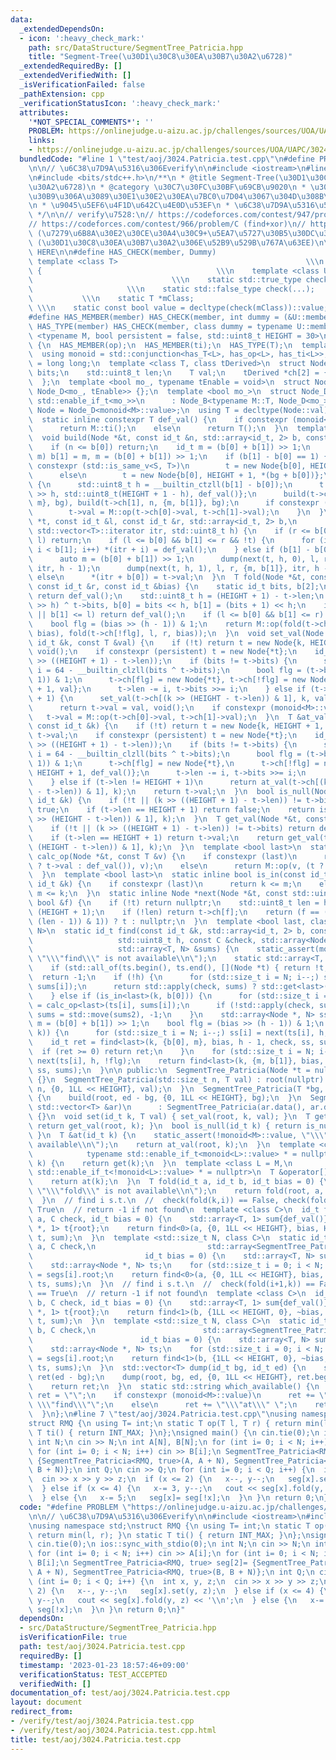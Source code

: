 ```yaml
---
data:
  _extendedDependsOn:
  - icon: ':heavy_check_mark:'
    path: src/DataStructure/SegmentTree_Patricia.hpp
    title: "Segment-Tree(\u30D1\u30C8\u30EA\u30B7\u30A2\u6728)"
  _extendedRequiredBy: []
  _extendedVerifiedWith: []
  _isVerificationFailed: false
  _pathExtension: cpp
  _verificationStatusIcon: ':heavy_check_mark:'
  attributes:
    '*NOT_SPECIAL_COMMENTS*': ''
    PROBLEM: https://onlinejudge.u-aizu.ac.jp/challenges/sources/UOA/UAPC/3024
    links:
    - https://onlinejudge.u-aizu.ac.jp/challenges/sources/UOA/UAPC/3024
  bundledCode: "#line 1 \"test/aoj/3024.Patricia.test.cpp\"\n#define PROBLEM \"https://onlinejudge.u-aizu.ac.jp/challenges/sources/UOA/UAPC/3024\"\
    \n\n// \u6C38\u7D9A\u5316\u306Everify\n\n#include <iostream>\n#line 2 \"src/DataStructure/SegmentTree_Patricia.hpp\"\
    \n#include <bits/stdc++.h>\n/**\n * @title Segment-Tree(\u30D1\u30C8\u30EA\u30B7\
    \u30A2\u6728)\n * @category \u30C7\u30FC\u30BF\u69CB\u9020\n * \u30B9\u30D1\u30FC\
    \u30B9\u306A\u3089\u30E1\u30E2\u30EA\u7BC0\u7D04\u3067\u304D\u308B\u304B\u3082\
    \n * \u9045\u5EF6\u4F1D\u642C\u4E0D\u53EF\n * \u6C38\u7D9A\u5316\u53EF\n * O(logN)\n\
    \ */\n\n// verify\u7528:\n// https://codeforces.com/contest/947/problem/C (find+xor)\n\
    // https://codeforces.com/contest/966/problem/C (find+xor)\n// https://codeforces.com/contest/295/problem/E\
    \ (\u7279\u6B8A\u30E2\u30CE\u30A4\u30C9+\u5EA7\u5727\u30B5\u30DC\u308A)\n// https://atcoder.jp/contests/kupc2018/tasks/kupc2018_m\
    \ (\u30D1\u30C8\u30EA\u30B7\u30A2\u306E\u52B9\u529B\u767A\u63EE)\n\n// BEGIN CUT\
    \ HERE\n\n#define HAS_CHECK(member, Dummy)                              \\\n \
    \ template <class T>                                          \\\n  struct has_##member\
    \ {                                       \\\n    template <class U, Dummy>  \
    \                               \\\n    static std::true_type check(U *);    \
    \                     \\\n    static std::false_type check(...);             \
    \           \\\n    static T *mClass;                                        \
    \ \\\n    static const bool value = decltype(check(mClass))::value; \\\n  };\n\
    #define HAS_MEMBER(member) HAS_CHECK(member, int dummy = (&U::member, 0))\n#define\
    \ HAS_TYPE(member) HAS_CHECK(member, class dummy = typename U::member)\n\ntemplate\
    \ <typename M, bool persistent = false, std::uint8_t HEIGHT = 30>\nclass SegmentTree_Patricia\
    \ {\n  HAS_MEMBER(op);\n  HAS_MEMBER(ti);\n  HAS_TYPE(T);\n  template <class L>\n\
    \  using monoid = std::conjunction<has_T<L>, has_op<L>, has_ti<L>>;\n  using id_t\
    \ = long long;\n  template <class T, class tDerived>\n  struct Node_B {\n    id_t\
    \ bits;\n    std::uint8_t len;\n    T val;\n    tDerived *ch[2] = {nullptr, nullptr};\n\
    \  };\n  template <bool mo_, typename tEnable = void>\n  struct Node_D : Node_B<M,\
    \ Node_D<mo_, tEnable>> {};\n  template <bool mo_>\n  struct Node_D<mo_, typename\
    \ std::enable_if_t<mo_>>\n      : Node_B<typename M::T, Node_D<mo_>> {};\n  using\
    \ Node = Node_D<monoid<M>::value>;\n  using T = decltype(Node::val);\n  Node *root;\n\
    \  static inline constexpr T def_val() {\n    if constexpr (monoid<M>::value)\n\
    \      return M::ti();\n    else\n      return T();\n  }\n  template <class S>\n\
    \  void build(Node *&t, const id_t &n, std::array<id_t, 2> b, const S &bg) {\n\
    \    if (n <= b[0]) return;\n    id_t m = (b[0] + b[1]) >> 1;\n    while (n <=\
    \ m) b[1] = m, m = (b[0] + b[1]) >> 1;\n    if (b[1] - b[0] == 1) {\n      if\
    \ constexpr (std::is_same_v<S, T>)\n        t = new Node{b[0], HEIGHT + 1, bg};\n\
    \      else\n        t = new Node{b[0], HEIGHT + 1, *(bg + b[0])};\n    } else\
    \ {\n      std::uint8_t h = __builtin_ctzll(b[1] - b[0]);\n      t = new Node{m\
    \ >> h, std::uint8_t(HEIGHT + 1 - h), def_val()};\n      build(t->ch[0], n, {b[0],\
    \ m}, bg), build(t->ch[1], n, {m, b[1]}, bg);\n      if constexpr (monoid<M>::value)\n\
    \        t->val = M::op(t->ch[0]->val, t->ch[1]->val);\n    }\n  }\n  void dump(Node\
    \ *t, const id_t &l, const id_t &r, std::array<id_t, 2> b,\n            typename\
    \ std::vector<T>::iterator itr, std::uint8_t h) {\n    if (r <= b[0] || b[1] <=\
    \ l) return;\n    if (l <= b[0] && b[1] <= r && !t) {\n      for (id_t i = b[0];\
    \ i < b[1]; i++) *(itr + i) = def_val();\n    } else if (b[1] - b[0] != 1) {\n\
    \      auto m = (b[0] + b[1]) >> 1;\n      dump(next(t, h, 0), l, r, {b[0], m},\
    \ itr, h - 1);\n      dump(next(t, h, 1), l, r, {m, b[1]}, itr, h - 1);\n    }\
    \ else\n      *(itr + b[0]) = t->val;\n  }\n  T fold(Node *&t, const id_t &l,\
    \ const id_t &r, const id_t &bias) {\n    static id_t bits, b[2];\n    if (!t)\
    \ return def_val();\n    std::uint8_t h = (HEIGHT + 1) - t->len;\n    bits = (bias\
    \ >> h) ^ t->bits, b[0] = bits << h, b[1] = (bits + 1) << h;\n    if (r <= b[0]\
    \ || b[1] <= l) return def_val();\n    if (l <= b[0] && b[1] <= r) return t->val;\n\
    \    bool flg = (bias >> (h - 1)) & 1;\n    return M::op(fold(t->ch[flg], l, r,\
    \ bias), fold(t->ch[!flg], l, r, bias));\n  }\n  void set_val(Node *&t, const\
    \ id_t &k, const T &val) {\n    if (!t) return t = new Node{k, HEIGHT + 1, val},\
    \ void();\n    if constexpr (persistent) t = new Node{*t};\n    id_t bits = (k\
    \ >> ((HEIGHT + 1) - t->len));\n    if (bits != t->bits) {\n      std::uint8_t\
    \ i = 64 - __builtin_clzll(bits ^ t->bits);\n      bool flg = (t->bits >> (i -\
    \ 1)) & 1;\n      t->ch[flg] = new Node{*t}, t->ch[!flg] = new Node{k, HEIGHT\
    \ + 1, val};\n      t->len -= i, t->bits >>= i;\n    } else if (t->len != HEIGHT\
    \ + 1) {\n      set_val(t->ch[(k >> (HEIGHT - t->len)) & 1], k, val);\n    } else\n\
    \      return t->val = val, void();\n    if constexpr (monoid<M>::value)\n   \
    \   t->val = M::op(t->ch[0]->val, t->ch[1]->val);\n  }\n  T &at_val(Node *&t,\
    \ const id_t &k) {\n    if (!t) return t = new Node{k, HEIGHT + 1, def_val()},\
    \ t->val;\n    if constexpr (persistent) t = new Node{*t};\n    id_t bits = (k\
    \ >> ((HEIGHT + 1) - t->len));\n    if (bits != t->bits) {\n      std::uint8_t\
    \ i = 64 - __builtin_clzll(bits ^ t->bits);\n      bool flg = (t->bits >> (i -\
    \ 1)) & 1;\n      t->ch[flg] = new Node{*t},\n      t->ch[!flg] = new Node{k,\
    \ HEIGHT + 1, def_val()};\n      t->len -= i, t->bits >>= i;\n      return t->ch[!flg]->val;\n\
    \    } else if (t->len != HEIGHT + 1)\n      return at_val(t->ch[(k >> (HEIGHT\
    \ - t->len)) & 1], k);\n    return t->val;\n  }\n  bool is_null(Node *&t, const\
    \ id_t &k) {\n    if (!t || (k >> ((HEIGHT + 1) - t->len)) != t->bits) return\
    \ true;\n    if (t->len == HEIGHT + 1) return false;\n    return is_null(t->ch[(k\
    \ >> (HEIGHT - t->len)) & 1], k);\n  }\n  T get_val(Node *&t, const id_t &k) {\n\
    \    if (!t || (k >> ((HEIGHT + 1) - t->len)) != t->bits) return def_val();\n\
    \    if (t->len == HEIGHT + 1) return t->val;\n    return get_val(t->ch[(k >>\
    \ (HEIGHT - t->len)) & 1], k);\n  }\n  template <bool last>\n  static inline T\
    \ calc_op(Node *&t, const T &v) {\n    if constexpr (last)\n      return M::op((t\
    \ ? t->val : def_val()), v);\n    else\n      return M::op(v, (t ? t->val : def_val()));\n\
    \  }\n  template <bool last>\n  static inline bool is_in(const id_t &m, const\
    \ id_t &k) {\n    if constexpr (last)\n      return k <= m;\n    else\n      return\
    \ m <= k;\n  }\n  static inline Node *next(Node *&t, const std::uint8_t &h, const\
    \ bool &f) {\n    if (!t) return nullptr;\n    std::uint8_t len = h + t->len -\
    \ (HEIGHT + 1);\n    if (!len) return t->ch[f];\n    return (f == ((t->bits >>\
    \ (len - 1)) & 1)) ? t : nullptr;\n  }\n  template <bool last, class C, std::size_t\
    \ N>\n  static id_t find(const id_t &k, std::array<id_t, 2> b, const id_t &bias,\n\
    \                   std::uint8_t h, const C &check, std::array<Node *, N> &ts,\n\
    \                   std::array<T, N> &sums) {\n    static_assert(monoid<M>::value,\
    \ \"\\\"find\\\" is not available\\n\");\n    static std::array<T, N> sums2;\n\
    \    if (std::all_of(ts.begin(), ts.end(), [](Node *t) { return !t; }))\n    \
    \  return -1;\n    if (!h) {\n      for (std::size_t i = N; i--;) sums[i] = calc_op<last>(ts[i],\
    \ sums[i]);\n      return std::apply(check, sums) ? std::get<last>(b) : -1;\n\
    \    } else if (is_in<last>(k, b[0])) {\n      for (std::size_t i = N; i--;) sums2[i]\
    \ = calc_op<last>(ts[i], sums[i]);\n      if (!std::apply(check, sums2)) return\
    \ sums = std::move(sums2), -1;\n    }\n    std::array<Node *, N> ss;\n    id_t\
    \ m = (b[0] + b[1]) >> 1;\n    bool flg = (bias >> (h - 1)) & 1;\n    if (!is_in<last>(m,\
    \ k)) {\n      for (std::size_t i = N; i--;) ss[i] = next(ts[i], h, flg);\n  \
    \    id_t ret = find<last>(k, {b[0], m}, bias, h - 1, check, ss, sums);\n    \
    \  if (ret >= 0) return ret;\n    }\n    for (std::size_t i = N; i--;) ss[i] =\
    \ next(ts[i], h, !flg);\n    return find<last>(k, {m, b[1]}, bias, h - 1, check,\
    \ ss, sums);\n  }\n\n public:\n  SegmentTree_Patricia(Node *t = nullptr) : root(t)\
    \ {}\n  SegmentTree_Patricia(std::size_t n, T val) : root(nullptr) {\n    build(root,\
    \ n, {0, 1LL << HEIGHT}, val);\n  }\n  SegmentTree_Patricia(T *bg, T *ed) : root(nullptr)\
    \ {\n    build(root, ed - bg, {0, 1LL << HEIGHT}, bg);\n  }\n  SegmentTree_Patricia(const\
    \ std::vector<T> &ar)\n      : SegmentTree_Patricia(ar.data(), ar.data() + ar.size())\
    \ {}\n  void set(id_t k, T val) { set_val(root, k, val); }\n  T get(id_t k) {\
    \ return get_val(root, k); }\n  bool is_null(id_t k) { return is_null(root, k);\
    \ }\n  T &at(id_t k) {\n    static_assert(!monoid<M>::value, \"\\\"at\\\" is not\
    \ available\\n\");\n    return at_val(root, k);\n  }\n  template <class L = M,\n\
    \            typename std::enable_if_t<monoid<L>::value> * = nullptr>\n  T operator[](id_t\
    \ k) {\n    return get(k);\n  }\n  template <class L = M,\n            typename\
    \ std::enable_if_t<!monoid<L>::value> * = nullptr>\n  T &operator[](id_t k) {\n\
    \    return at(k);\n  }\n  T fold(id_t a, id_t b, id_t bias = 0) {\n    static_assert(monoid<M>::value,\
    \ \"\\\"fold\\\" is not available\\n\");\n    return fold(root, a, b, bias);\n\
    \  }\n  // find i s.t.\n  //  check(fold(k,i)) == False, check(fold(k,i+1)) ==\
    \ True\n  // return -1 if not found\n  template <class C>\n  id_t find_first(id_t\
    \ a, C check, id_t bias = 0) {\n    std::array<T, 1> sum{def_val()};\n    std::array<Node\
    \ *, 1> t{root};\n    return find<0>(a, {0, 1LL << HEIGHT}, bias, HEIGHT, check,\
    \ t, sum);\n  }\n  template <std::size_t N, class C>\n  static id_t find_first(id_t\
    \ a, C check,\n                         std::array<SegmentTree_Patricia, N> segs,\n\
    \                         id_t bias = 0) {\n    std::array<T, N> sums;\n    sums.fill(def_val());\n\
    \    std::array<Node *, N> ts;\n    for (std::size_t i = 0; i < N; i++) ts[i]\
    \ = segs[i].root;\n    return find<0>(a, {0, 1LL << HEIGHT}, bias, HEIGHT, check,\
    \ ts, sums);\n  }\n  // find i s.t.\n  //  check(fold(i+1,k)) == False, check(fold(i,k))\
    \ == True\n  // return -1 if not found\n  template <class C>\n  id_t find_last(id_t\
    \ b, C check, id_t bias = 0) {\n    std::array<T, 1> sum{def_val()};\n    std::array<Node\
    \ *, 1> t{root};\n    return find<1>(b, {1LL << HEIGHT, 0}, ~bias, HEIGHT, check,\
    \ t, sum);\n  }\n  template <std::size_t N, class C>\n  static id_t find_last(id_t\
    \ b, C check,\n                        std::array<SegmentTree_Patricia, N> segs,\n\
    \                        id_t bias = 0) {\n    std::array<T, N> sums;\n    sums.fill(def_val());\n\
    \    std::array<Node *, N> ts;\n    for (std::size_t i = 0; i < N; i++) ts[i]\
    \ = segs[i].root;\n    return find<1>(b, {1LL << HEIGHT, 0}, ~bias, HEIGHT, check,\
    \ ts, sums);\n  }\n  std::vector<T> dump(id_t bg, id_t ed) {\n    std::vector<T>\
    \ ret(ed - bg);\n    dump(root, bg, ed, {0, 1LL << HEIGHT}, ret.begin(), HEIGHT);\n\
    \    return ret;\n  }\n  static std::string which_available() {\n    std::string\
    \ ret = \"\";\n    if constexpr (monoid<M>::value)\n      ret += \"\\\"fold\\\"\
    \ \\\"find\\\"\";\n    else\n      ret += \"\\\"at\\\" \";\n    return ret;\n\
    \  }\n};\n#line 7 \"test/aoj/3024.Patricia.test.cpp\"\nusing namespace std;\n\
    struct RMQ {\n using T= int;\n static T op(T l, T r) { return min(l, r); }\n static\
    \ T ti() { return INT_MAX; }\n};\nsigned main() {\n cin.tie(0);\n ios::sync_with_stdio(0);\n\
    \ int N;\n cin >> N;\n int A[N], B[N];\n for (int i= 0; i < N; i++) cin >> A[i];\n\
    \ for (int i= 0; i < N; i++) cin >> B[i];\n SegmentTree_Patricia<RMQ, true> seg[2]=\
    \ {SegmentTree_Patricia<RMQ, true>(A, A + N), SegmentTree_Patricia<RMQ, true>(B,\
    \ B + N)};\n int Q;\n cin >> Q;\n for (int i= 0; i < Q; i++) {\n  int x, y, z;\n\
    \  cin >> x >> y >> z;\n  if (x <= 2) {\n   x--, y--;\n   seg[x].set(y, z);\n\
    \  } else if (x <= 4) {\n   x-= 3, y--;\n   cout << seg[x].fold(y, z) << '\\n';\n\
    \  } else {\n   x-= 5;\n   seg[x]= seg[!x];\n  }\n }\n return 0;\n}\n"
  code: "#define PROBLEM \"https://onlinejudge.u-aizu.ac.jp/challenges/sources/UOA/UAPC/3024\"\
    \n\n// \u6C38\u7D9A\u5316\u306Everify\n\n#include <iostream>\n#include \"src/DataStructure/SegmentTree_Patricia.hpp\"\
    \nusing namespace std;\nstruct RMQ {\n using T= int;\n static T op(T l, T r) {\
    \ return min(l, r); }\n static T ti() { return INT_MAX; }\n};\nsigned main() {\n\
    \ cin.tie(0);\n ios::sync_with_stdio(0);\n int N;\n cin >> N;\n int A[N], B[N];\n\
    \ for (int i= 0; i < N; i++) cin >> A[i];\n for (int i= 0; i < N; i++) cin >>\
    \ B[i];\n SegmentTree_Patricia<RMQ, true> seg[2]= {SegmentTree_Patricia<RMQ, true>(A,\
    \ A + N), SegmentTree_Patricia<RMQ, true>(B, B + N)};\n int Q;\n cin >> Q;\n for\
    \ (int i= 0; i < Q; i++) {\n  int x, y, z;\n  cin >> x >> y >> z;\n  if (x <=\
    \ 2) {\n   x--, y--;\n   seg[x].set(y, z);\n  } else if (x <= 4) {\n   x-= 3,\
    \ y--;\n   cout << seg[x].fold(y, z) << '\\n';\n  } else {\n   x-= 5;\n   seg[x]=\
    \ seg[!x];\n  }\n }\n return 0;\n}"
  dependsOn:
  - src/DataStructure/SegmentTree_Patricia.hpp
  isVerificationFile: true
  path: test/aoj/3024.Patricia.test.cpp
  requiredBy: []
  timestamp: '2023-01-23 18:57:46+09:00'
  verificationStatus: TEST_ACCEPTED
  verifiedWith: []
documentation_of: test/aoj/3024.Patricia.test.cpp
layout: document
redirect_from:
- /verify/test/aoj/3024.Patricia.test.cpp
- /verify/test/aoj/3024.Patricia.test.cpp.html
title: test/aoj/3024.Patricia.test.cpp
---
```

